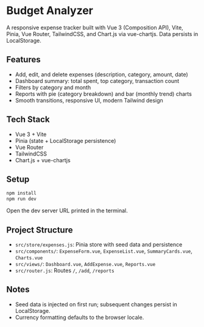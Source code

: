 # Budget Analyzer

A responsive expense tracker built with Vue 3 (Composition API), Vite, Pinia, Vue Router, TailwindCSS, and Chart.js via vue-chartjs. Data persists in LocalStorage.

## Features
- Add, edit, and delete expenses (description, category, amount, date)
- Dashboard summary: total spent, top category, transaction count
- Filters by category and month
- Reports with pie (category breakdown) and bar (monthly trend) charts
- Smooth transitions, responsive UI, modern Tailwind design

## Tech Stack
- Vue 3 + Vite
- Pinia (state + LocalStorage persistence)
- Vue Router
- TailwindCSS
- Chart.js + vue-chartjs

## Setup
```bash
npm install
npm run dev
```

Open the dev server URL printed in the terminal.

## Project Structure
- `src/store/expenses.js`: Pinia store with seed data and persistence
- `src/components/`: `ExpenseForm.vue`, `ExpenseList.vue`, `SummaryCards.vue`, `Charts.vue`
- `src/views/`: `Dashboard.vue`, `AddExpense.vue`, `Reports.vue`
- `src/router.js`: Routes `/`, `/add`, `/reports`

## Notes
- Seed data is injected on first run; subsequent changes persist in LocalStorage.
- Currency formatting defaults to the browser locale.
